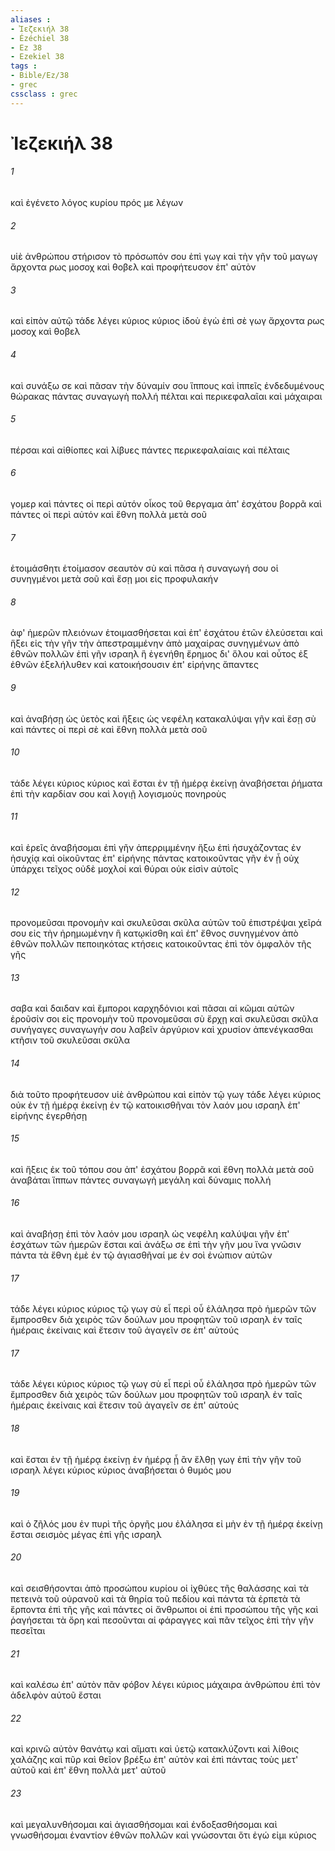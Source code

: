 ```yaml
---
aliases : 
- Ἰεζεκιήλ 38
- Ézéchiel 38
- Ez 38
- Ezekiel 38
tags : 
- Bible/Ez/38
- grec
cssclass : grec
---
```


# Ἰεζεκιήλ 38

###### 1
καὶ ἐγένετο λόγος κυρίου πρός με λέγων
###### 2
υἱὲ ἀνθρώπου στήρισον τὸ πρόσωπόν σου ἐπὶ γωγ καὶ τὴν γῆν τοῦ μαγωγ ἄρχοντα ρως μοσοχ καὶ θοβελ καὶ προφήτευσον ἐπ' αὐτὸν
###### 3
καὶ εἰπὸν αὐτῷ τάδε λέγει κύριος κύριος ἰδοὺ ἐγὼ ἐπὶ σὲ γωγ ἄρχοντα ρως μοσοχ καὶ θοβελ
###### 4
καὶ συνάξω σε καὶ πᾶσαν τὴν δύναμίν σου ἵππους καὶ ἱππεῖς ἐνδεδυμένους θώρακας πάντας συναγωγὴ πολλή πέλται καὶ περικεφαλαῖαι καὶ μάχαιραι
###### 5
πέρσαι καὶ αἰθίοπες καὶ λίβυες πάντες περικεφαλαίαις καὶ πέλταις
###### 6
γομερ καὶ πάντες οἱ περὶ αὐτόν οἶκος τοῦ θεργαμα ἀπ' ἐσχάτου βορρᾶ καὶ πάντες οἱ περὶ αὐτόν καὶ ἔθνη πολλὰ μετὰ σοῦ
###### 7
ἑτοιμάσθητι ἑτοίμασον σεαυτὸν σὺ καὶ πᾶσα ἡ συναγωγή σου οἱ συνηγμένοι μετὰ σοῦ καὶ ἔσῃ μοι εἰς προφυλακήν
###### 8
ἀφ' ἡμερῶν πλειόνων ἑτοιμασθήσεται καὶ ἐπ' ἐσχάτου ἐτῶν ἐλεύσεται καὶ ἥξει εἰς τὴν γῆν τὴν ἀπεστραμμένην ἀπὸ μαχαίρας συνηγμένων ἀπὸ ἐθνῶν πολλῶν ἐπὶ γῆν ισραηλ ἣ ἐγενήθη ἔρημος δι' ὅλου καὶ οὗτος ἐξ ἐθνῶν ἐξελήλυθεν καὶ κατοικήσουσιν ἐπ' εἰρήνης ἅπαντες
###### 9
καὶ ἀναβήσῃ ὡς ὑετὸς καὶ ἥξεις ὡς νεφέλη κατακαλύψαι γῆν καὶ ἔσῃ σὺ καὶ πάντες οἱ περὶ σὲ καὶ ἔθνη πολλὰ μετὰ σοῦ
###### 10
τάδε λέγει κύριος κύριος καὶ ἔσται ἐν τῇ ἡμέρᾳ ἐκείνῃ ἀναβήσεται ῥήματα ἐπὶ τὴν καρδίαν σου καὶ λογιῇ λογισμοὺς πονηροὺς
###### 11
καὶ ἐρεῖς ἀναβήσομαι ἐπὶ γῆν ἀπερριμμένην ἥξω ἐπὶ ἡσυχάζοντας ἐν ἡσυχίᾳ καὶ οἰκοῦντας ἐπ' εἰρήνης πάντας κατοικοῦντας γῆν ἐν ᾗ οὐχ ὑπάρχει τεῖχος οὐδὲ μοχλοί καὶ θύραι οὐκ εἰσὶν αὐτοῖς
###### 12
προνομεῦσαι προνομὴν καὶ σκυλεῦσαι σκῦλα αὐτῶν τοῦ ἐπιστρέψαι χεῖρά σου εἰς τὴν ἠρημωμένην ἣ κατῳκίσθη καὶ ἐπ' ἔθνος συνηγμένον ἀπὸ ἐθνῶν πολλῶν πεποιηκότας κτήσεις κατοικοῦντας ἐπὶ τὸν ὀμφαλὸν τῆς γῆς
###### 13
σαβα καὶ δαιδαν καὶ ἔμποροι καρχηδόνιοι καὶ πᾶσαι αἱ κῶμαι αὐτῶν ἐροῦσίν σοι εἰς προνομὴν τοῦ προνομεῦσαι σὺ ἔρχῃ καὶ σκυλεῦσαι σκῦλα συνήγαγες συναγωγήν σου λαβεῖν ἀργύριον καὶ χρυσίον ἀπενέγκασθαι κτῆσιν τοῦ σκυλεῦσαι σκῦλα
###### 14
διὰ τοῦτο προφήτευσον υἱὲ ἀνθρώπου καὶ εἰπὸν τῷ γωγ τάδε λέγει κύριος οὐκ ἐν τῇ ἡμέρᾳ ἐκείνῃ ἐν τῷ κατοικισθῆναι τὸν λαόν μου ισραηλ ἐπ' εἰρήνης ἐγερθήσῃ
###### 15
καὶ ἥξεις ἐκ τοῦ τόπου σου ἀπ' ἐσχάτου βορρᾶ καὶ ἔθνη πολλὰ μετὰ σοῦ ἀναβάται ἵππων πάντες συναγωγὴ μεγάλη καὶ δύναμις πολλή
###### 16
καὶ ἀναβήσῃ ἐπὶ τὸν λαόν μου ισραηλ ὡς νεφέλη καλύψαι γῆν ἐπ' ἐσχάτων τῶν ἡμερῶν ἔσται καὶ ἀνάξω σε ἐπὶ τὴν γῆν μου ἵνα γνῶσιν πάντα τὰ ἔθνη ἐμὲ ἐν τῷ ἁγιασθῆναί με ἐν σοὶ ἐνώπιον αὐτῶν
###### 17
τάδε λέγει κύριος κύριος τῷ γωγ σὺ εἶ περὶ οὗ ἐλάλησα πρὸ ἡμερῶν τῶν ἔμπροσθεν διὰ χειρὸς τῶν δούλων μου προφητῶν τοῦ ισραηλ ἐν ταῖς ἡμέραις ἐκείναις καὶ ἔτεσιν τοῦ ἀγαγεῖν σε ἐπ' αὐτούς
###### 17
τάδε λέγει κύριος κύριος τῷ γωγ σὺ εἶ περὶ οὗ ἐλάλησα πρὸ ἡμερῶν τῶν ἔμπροσθεν διὰ χειρὸς τῶν δούλων μου προφητῶν τοῦ ισραηλ ἐν ταῖς ἡμέραις ἐκείναις καὶ ἔτεσιν τοῦ ἀγαγεῖν σε ἐπ' αὐτούς
###### 18
καὶ ἔσται ἐν τῇ ἡμέρᾳ ἐκείνῃ ἐν ἡμέρᾳ ᾗ ἂν ἔλθῃ γωγ ἐπὶ τὴν γῆν τοῦ ισραηλ λέγει κύριος κύριος ἀναβήσεται ὁ θυμός μου
###### 19
καὶ ὁ ζῆλός μου ἐν πυρὶ τῆς ὀργῆς μου ἐλάλησα εἰ μὴν ἐν τῇ ἡμέρᾳ ἐκείνῃ ἔσται σεισμὸς μέγας ἐπὶ γῆς ισραηλ
###### 20
καὶ σεισθήσονται ἀπὸ προσώπου κυρίου οἱ ἰχθύες τῆς θαλάσσης καὶ τὰ πετεινὰ τοῦ οὐρανοῦ καὶ τὰ θηρία τοῦ πεδίου καὶ πάντα τὰ ἑρπετὰ τὰ ἕρποντα ἐπὶ τῆς γῆς καὶ πάντες οἱ ἄνθρωποι οἱ ἐπὶ προσώπου τῆς γῆς καὶ ῥαγήσεται τὰ ὄρη καὶ πεσοῦνται αἱ φάραγγες καὶ πᾶν τεῖχος ἐπὶ τὴν γῆν πεσεῖται
###### 21
καὶ καλέσω ἐπ' αὐτὸν πᾶν φόβον λέγει κύριος μάχαιρα ἀνθρώπου ἐπὶ τὸν ἀδελφὸν αὐτοῦ ἔσται
###### 22
καὶ κρινῶ αὐτὸν θανάτῳ καὶ αἵματι καὶ ὑετῷ κατακλύζοντι καὶ λίθοις χαλάζης καὶ πῦρ καὶ θεῖον βρέξω ἐπ' αὐτὸν καὶ ἐπὶ πάντας τοὺς μετ' αὐτοῦ καὶ ἐπ' ἔθνη πολλὰ μετ' αὐτοῦ
###### 23
καὶ μεγαλυνθήσομαι καὶ ἁγιασθήσομαι καὶ ἐνδοξασθήσομαι καὶ γνωσθήσομαι ἐναντίον ἐθνῶν πολλῶν καὶ γνώσονται ὅτι ἐγώ εἰμι κύριος
